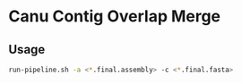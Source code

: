 # Canu Contig Overlap Merge

## Usage
~~~sh
run-pipeline.sh -a <*.final.assembly> -c <*.final.fasta>
~~~


